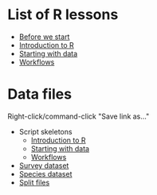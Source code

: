 # List of R lessons

* [Before we start](00-before-we-start.html)
* [Introduction to R](01-intro-to-R.html)
* [Starting with data](02-starting-with-data.html)
* [Workflows](03-workflows.html)

# Data files

Right-click/command-click "Save link as..."

* Script skeletons
  * [Introduction to R](skeleton-intro-to-R.R)
  * [Starting with data](skeleton-starting-with-data.R)
  * [Workflows](skeleton-workflows.R)
* [Survey dataset](https://github.com/datacarpentry/2014-09-29-iDigBio/raw/master/data/biology/surveys.csv)
* [Species dataset](https://github.com/datacarpentry/2014-09-29-iDigBio/raw/master/data/biology/species.csv)
* [Split files](https://github.com/datacarpentry/2014-09-29-iDigBio/blob/master/data/biology/split_files.zip?raw=true)
